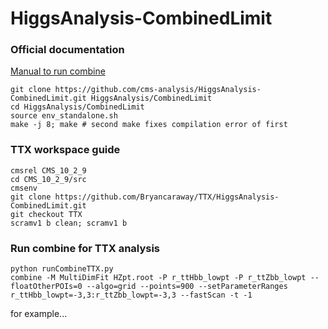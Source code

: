 HiggsAnalysis-CombinedLimit
===========================

### Official documentation

[Manual to run combine](http://cms-analysis.github.io/HiggsAnalysis-CombinedLimit/)

```
git clone https://github.com/cms-analysis/HiggsAnalysis-CombinedLimit.git HiggsAnalysis/CombinedLimit
cd HiggsAnalysis/CombinedLimit
source env_standalone.sh 
make -j 8; make # second make fixes compilation error of first
```

### TTX workspace guide
```
cmsrel CMS_10_2_9
cd CMS_10_2_9/src
cmsenv
git clone https://github.com/Bryancaraway/TTX/HiggsAnalysis-CombinedLimit.git
git checkout TTX
scramv1 b clean; scramv1 b
```
### Run combine for TTX analysis
```
python runCombineTTX.py
combine -M MultiDimFit HZpt.root -P r_ttHbb_lowpt -P r_ttZbb_lowpt --floatOtherPOIs=0 --algo=grid --points=900 --setParameterRanges r_ttHbb_lowpt=-3,3:r_ttZbb_lowpt=-3,3 --fastScan -t -1   
```
for example...
